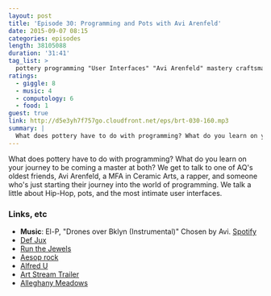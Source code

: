 ```yaml
---
layout: post
title: 'Episode 30: Programming and Pots with Avi Arenfeld'
date: 2015-09-07 08:15
categories: episodes
length: 38105088
duration: '31:41'
tag_list: >
  pottery programming "User Interfaces" "Avi Arenfeld" mastery craftsmanship
ratings:
  - giggle: 8
  - music: 4
  - computology: 6
  - food: 1
guest: true
link: http://d5e3yh7f757go.cloudfront.net/eps/brt-030-160.mp3
summary: |
  What does pottery have to do with programming? What do you learn on your journey to be coming a master at both? We get to talk to one of AQ's oldest friends, Avi Arenfeld, a MFA in Ceramic Arts, a rapper, and someone who's just starting their journey into the world of programming. We talk a little about Hip-Hop, pots, and the most intimate user interfaces.
---
```

What does pottery have to do with programming? What do you learn on your journey to be coming a master at both? We get to talk to one of AQ's oldest friends, Avi Arenfeld, a MFA in Ceramic Arts, a rapper, and someone who's just starting their journey into the world of programming. We talk a little about Hip-Hop, pots, and the most intimate user interfaces.

<!-- more -->

### Links, etc

* <strong>Music</strong>: El-P, "Drones over Bklyn (Instrumental)" Chosen by Avi. [Spotify](https://open.spotify.com/track/4Q3Q314Ftl3kRKCUkOm0YF)
* [Def Jux](https://en.wikipedia.org/wiki/Definitive_Jux)
* [Run the Jewels](http://www.runthejewels.net/)
* [Aesop rock](https://twitter.com/AesopRockWins?ref_src=twsrc%5Egoogle%7Ctwcamp%5Eserp%7Ctwgr%5Eauthor)
* [Alfred U](http://www.alfred.edu/)
* [Art Stream Trailer](http://www.art-stream.com/)
* [Alleghany Meadows](http://www.harveymeadows.com/exhibitions/meadows/meadows.html)

